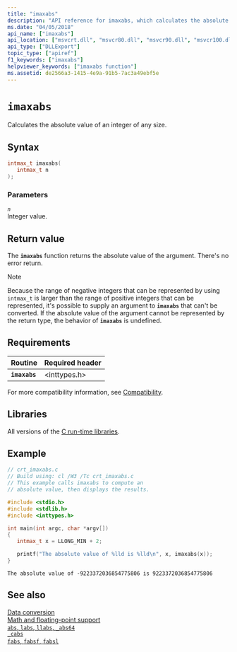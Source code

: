 ```yaml
---
title: "imaxabs"
description: "API reference for imaxabs, which calculates the absolute value of an integer of any size."
ms.date: "04/05/2018"
api_name: ["imaxabs"]
api_location: ["msvcrt.dll", "msvcr80.dll", "msvcr90.dll", "msvcr100.dll", "msvcr100_clr0400.dll", "msvcr110.dll", "msvcr110_clr0400.dll", "msvcr120.dll", "msvcr120_clr0400.dll", "ucrtbase.dll", "api-ms-win-crt-utility-l1-1-0.dll"]
api_type: ["DLLExport"]
topic_type: ["apiref"]
f1_keywords: ["imaxabs"]
helpviewer_keywords: ["imaxabs function"]
ms.assetid: de2566a3-1415-4e9a-91b5-7ac3a49ebf5e
---
```

# `imaxabs`

Calculates the absolute value of an integer of any size.

## Syntax

```C
intmax_t imaxabs(
   intmax_t n
);
```

### Parameters

*`n`*\
Integer value.

## Return value

The **`imaxabs`** function returns the absolute value of the argument. There's no error return.

> [!NOTE]
> Because the range of negative integers that can be represented by using `intmax_t` is larger than the range of positive integers that can be represented, it's possible to supply an argument to **`imaxabs`** that can't be converted. If the absolute value of the argument cannot be represented by the return type, the behavior of **`imaxabs`** is undefined.

## Requirements

| Routine | Required header |
|---|---|
| **`imaxabs`** | \<inttypes.h> |

For more compatibility information, see [Compatibility](../compatibility.md).

## Libraries

All versions of the [C run-time libraries](../crt-library-features.md).

## Example

```C
// crt_imaxabs.c
// Build using: cl /W3 /Tc crt_imaxabs.c
// This example calls imaxabs to compute an
// absolute value, then displays the results.

#include <stdio.h>
#include <stdlib.h>
#include <inttypes.h>

int main(int argc, char *argv[])
{
   intmax_t x = LLONG_MIN + 2;

   printf("The absolute value of %lld is %lld\n", x, imaxabs(x));
}
```

```Output
The absolute value of -9223372036854775806 is 9223372036854775806
```

## See also

[Data conversion](../data-conversion.md)\
[Math and floating-point support](../floating-point-support.md)\
[`abs`, `labs`, `llabs`, `_abs64`](abs-labs-llabs-abs64.md)\
[`_cabs`](cabs.md)\
[`fabs`, `fabsf`, `fabsl`](fabs-fabsf-fabsl.md)
